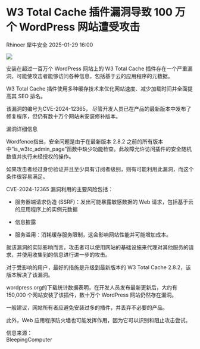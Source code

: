 #  W3 Total Cache 插件漏洞导致 100 万个 WordPress 网站遭受攻击   
Rhinoer  犀牛安全   2025-01-29 16:00  
  
![](https://mmbiz.qpic.cn/mmbiz_png/qvpgicaewUBmHhbBXfQiamrop040eReAczz6Ck9KLlEHicqwG1Aj8icjMWkrsKAD0Diaoz0ZB0fM2HlEOy5FqFicCZWA/640?wx_fmt=png&from=appmsg "")  
  
安装在超过一百万个 WordPress 网站上的 W3 Total Cache 插件存在一个严重漏洞，可能使攻击者能够访问各种信息，包括基于云的应用程序的元数据。  
  
W3 Total Cache 插件使用多种缓存技术来优化网站速度、减少加载时间并全面提高其 SEO 排名。  
  
该漏洞的编号为CVE-2024-12365， 尽管开发人员已在产品的最新版本中发布了修复程序，但仍有数十万个网站未安装修补版本。  
  
漏洞详细信息  
  
Wordfence指出，安全问题是由于在最新版本 2.8.2 之前的所有版本中“is_w3tc_admin_page”函数中缺少功能检查。此故障允许访问插件的安全随机数值并执行未经授权的操作。  
  
如果攻击者经过身份验证并且至少具有订阅者级别，则有可能利用此漏洞，而这个条件很容易满足。  
  
CVE-2024-12365 漏洞利用的主要风险包括：  
- 服务器端请求伪造 (SSRF)：发出可能暴露敏感数据的 Web 请求，包括基于云的应用程序上的实例元数据  
  
- 信息披露  
  
- 服务滥用：消耗缓存服务限制，这会影响网站性能并可能增加成本。  
  
就该漏洞的实际影响而言，攻击者可以使用网站的基础设施来代理对其他服务的请求，并使用收集到的信息进行进一步的攻击。  
  
对于受影响的用户，最好的措施是升级到最新版本的 W3 Total Cache 2.8.2，该版本解决了该漏洞。  
  
wordpress.org的下载统计数据表明，在开发人员发布最新更新后，大约有 150,000 个网站安装了该插件，数十万个 WordPress 网站仍然存在漏洞。  
  
一般建议，网站所有者应避免安装过多的插件，并丢弃不必要的产品。  
  
此外，Web 应用程序防火墙也可能发挥作用，因为它可以识别和阻止攻击尝试。  
  
  
信息来源：  
BleepingComputer  
  
